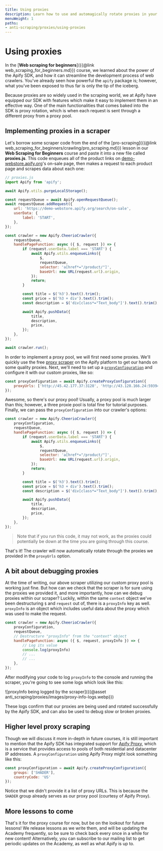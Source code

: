 ```yaml
---
title: Using proxies
description: Learn how to use and automagically rotate proxies in your scrapers by using the Apify SDK, and a bit about how to easily obtain pools of proxies.
menuWeight: 1
paths:
- anti-scraping/proxies/using-proxies
---
```


# [](#using-proxies) Using proxies

In the [**Web scraping for beginners**]({{@link web_scraping_for_beginners.md}}) course, we learned about the power of the Apify SDK, and how it can streamline the development process of web crawlers. You've already seen how powerful the `apify` package is; however, what you've been exposed to thus far is only the tip of the iceberg.

Because proxies are so widely used in the scraping world, we at Apify have equipped our SDK with features which make it easy to implement them in an effective way. One of the main functionalities that comes baked into the SDK is proxy rotation, which is when each request is sent through a different proxy from a proxy pool.

## [](#implementing-proxies) Implementing proxies in a scraper

Let's borrow some scraper code from the end of the [pro-scraping]({{@link web_scraping_for_beginners/crawling/pro_scraping.md}}) lesson in our **Web Scraping for Beginners** course and paste it into a new file called **proxies.js**. This code enqueues all of the product links on [demo-webstore.apify.org](https://demo-webstore.apify.org)'s on-sale page, then makes a request to each product page and scrapes data about each one:

```JavaScript
// proxies.js
import Apify from 'apify';

await Apify.utils.purgeLocalStorage();

const requestQueue = await Apify.openRequestQueue();
await requestQueue.addRequest({
    url: 'https://demo-webstore.apify.org/search/on-sale',
    userData: {
        label: 'START',
    },
});

const crawler = new Apify.CheerioCrawler({
    requestQueue,
    handlePageFunction: async ({ $, request }) => {
        if (request.userData.label === 'START') {
            await Apify.utils.enqueueLinks({
                $,
                requestQueue,
                selector: 'a[href*="/product/"]',
                baseUrl: new URL(request.url).origin,
            });
            return;
        }

        const title = $('h3').text().trim();
        const price = $('h3 + div').text().trim();
        const description = $('div[class*="Text_body"]').text().trim();

        await Apify.pushData({
            title,
            description,
            price,
        });
    },
});

await crawler.run();
```

In order to implement a proxy pool, we will first need some proxies. We'll quickly use the free [proxy scraper](https://apify.com/mstephen190/proxy-scraper) on the Apify platform to get our hands on some quality proxies. Next, we'll need to set up a [`proxyConfiguration`](https://sdk.apify.com/docs/api/proxy-configuration#docsNav) and configure it with our custom proxies, like so:

```JavaScript
const proxyConfiguration = await Apify.createProxyConfiguration({
    proxyUrls: ['http://45.42.177.37:3128', 'http://43.128.166.24:59394', 'http://51.79.49.178:3128'],
});
```

Awesome, so there's our proxy pool! Usually, a proxy pool is much larger than this; however, a three proxie pool is total fine for tutorial purposes. Finally, we can pass the `proxyConfiguration` into our crawler's options:

```JavaScript
const crawler = new Apify.CheerioCrawler({
    proxyConfiguration,
    requestQueue,
    handlePageFunction: async ({ $, request }) => {
        if (request.userData.label === 'START') {
            await Apify.utils.enqueueLinks({
                $,
                requestQueue,
                selector: 'a[href*="/product/"]',
                baseUrl: new URL(request.url).origin,
            });
            return;
        }

        const title = $('h3').text().trim();
        const price = $('h3 + div').text().trim();
        const description = $('div[class*="Text_body"]').text().trim();

        await Apify.pushData({
            title,
            description,
            price,
        });
    },
});
```

> Note that if you run this code, it may not work, as the proxies could potentially be down at the time you are going through this course.

That's it! The crawler will now automatically rotate through the proxies we provided in the `proxyUrls` option.

## [](#debugging-proxies) A bit about debugging proxies

At the time of writing, our above scraper utilizing our custom proxy pool is working just fine. But how can we check that the scraper is for sure using the proxies we provided it, and more importantly, how can we debug proxies within our scraper? Luckily, within the same `context` object we've been destructuring `$` and `request` out of, there is a `proxyInfo` key as well. `proxyInfo` is an object which includes useful data about the proxy which was used to make the request.

```JavaScript
const crawler = new Apify.CheerioCrawler({
    proxyConfiguration,
    requestQueue,
    // Destructure "proxyInfo" from the "context" object
    handlePageFunction: async ({ $, request, proxyInfo }) => {
        // Log its value
        console.log(proxyInfo)
        // ...
        // ...
    },
});
```

After modifying your code to log `proxyInfo` to the console and running the scraper, you're going to see some logs which look like this:

![proxyInfo being logged by the scraper]({{@asset anti_scraping/proxies/images/proxy-info-logs.webp}})

These logs confirm that our proxies are being used and rotated successfully by the Apify SDK, and can also be used to debug slow or broken proxies.

## [](#higher-level-proxy-scraping) Higher level proxy scraping

Though we will discuss it more in-depth in future courses, it is still important to mention that the Apify SDK has integrated support for [Apify Proxy](https://apify.com/proxy), which is a service that provides access to pools of both residential and datacenter IP addresses. A `proxyConfiguration` using Apify Proxy might look something like this:

```JavaScript
const proxyConfiguration = await Apify.createProxyConfiguration({
    groups: ['SHADER'],
    countryCode: 'US'
});
```

Notice that we didn't provide it a list of proxy URLs. This is because the `SHADER` group already serves as our proxy pool (courtesy of Apify Proxy).

## More lessons to come

That's it for the proxy course for now, but be on the lookout for future lessons! We release lessons as we write them, and will be updating the Academy frequently, so be sure to check back every once in a while for new content! Alternatively, you can subscribe to our mailing list to get periodic updates on the Academy, as well as what Apify is up to.

<!-- ## [](#next) Next up

Smth -->
